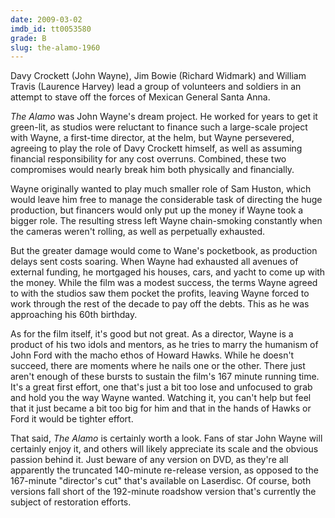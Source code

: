 ```yaml
---
date: 2009-03-02
imdb_id: tt0053580
grade: B
slug: the-alamo-1960
---
```


Davy Crockett (John Wayne), Jim Bowie (Richard Widmark) and William Travis (Laurence Harvey) lead a group of volunteers and soldiers in an attempt to stave off the forces of Mexican General Santa Anna.

_The Alamo_ was John Wayne's dream project. He worked for years to get it green-lit, as studios were reluctant to finance such a large-scale project with Wayne, a first-time director, at the helm, but Wayne persevered, agreeing to play the role of Davy Crockett himself, as well as assuming financial responsibility for any cost overruns. Combined, these two compromises would nearly break him both physically and financially.

Wayne originally wanted to play much smaller role of Sam Huston, which would leave him free to manage the considerable task of directing the huge production, but financers would only put up the money if Wayne took a bigger role. The resulting stress left Wayne chain-smoking constantly when the cameras weren't rolling, as well as perpetually exhausted.

But the greater damage would come to Wane's pocketbook, as production delays sent costs soaring. When Wayne had exhausted all avenues of external funding, he mortgaged his houses, cars, and yacht to come up with the money. While the film was a modest success, the terms Wayne agreed to with the studios saw them pocket the profits, leaving Wayne forced to work through the rest of the decade to pay off the debts. This as he was approaching his 60th birthday.

As for the film itself, it's good but not great. As a director, Wayne is a product of his two idols and mentors, as he tries to marry the humanism of John Ford with the macho ethos of Howard Hawks. While he doesn't succeed, there are moments where he nails one or the other. There just aren't enough of these bursts to sustain the film's 167 minute running time. It's a great first effort, one that's just a bit too lose and unfocused to grab and hold you the way Wayne wanted. Watching it, you can't help but feel that it just became a bit too big for him and that in the hands of Hawks or Ford it would be tighter effort.

That said, _The Alamo_ is certainly worth a look. Fans of star John Wayne will certainly enjoy it, and others will likely appreciate its scale and the obvious passion behind it. Just beware of any version on DVD, as they're all apparently the truncated 140-minute re-release version, as opposed to the 167-minute "director's cut" that's available on Laserdisc. Of course, both versions fall short of the 192-minute roadshow version that's currently the subject of restoration efforts.
